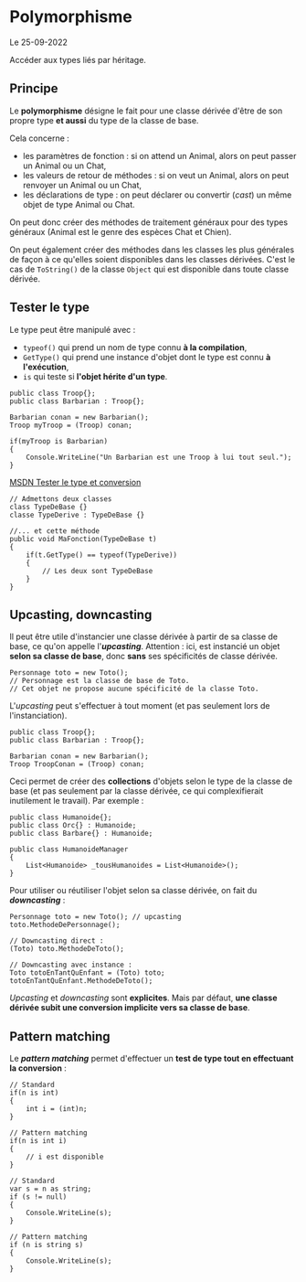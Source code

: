 # Polymorphisme

Le 25-09-2022

Accéder aux types liés par héritage.

## Principe

Le **polymorphisme** désigne le fait pour une classe dérivée d'être de son propre type **et aussi** du type de la classe de base. 

Cela concerne : 
- les paramètres de fonction : si on attend un Animal, alors on peut passer un Animal ou un Chat, 
- les valeurs de retour de méthodes : si on veut un Animal, alors on peut renvoyer un Animal ou un Chat, 
- les déclarations de type : on peut déclarer ou convertir (*cast*) un même objet de type Animal ou Chat.

On peut donc créer des méthodes de traitement généraux pour des types généraux (Animal est le genre des espèces Chat et Chien). 

On peut également créer des méthodes dans les classes les plus générales de façon à ce qu'elles soient disponibles dans les classes dérivées. C'est le cas de `ToString()` de la classe `Object` qui est disponible dans toute classe dérivée.

## Tester le type

Le type peut être manipulé avec :
- `typeof()` qui prend un nom de type connu **à la compilation**,
- `GetType()` qui prend une instance d'objet dont le type est connu **à l'exécution**,
- `is` qui teste si **l'objet hérite d'un type**.

```
public class Troop{};
public class Barbarian : Troop{};
	
Barbarian conan = new Barbarian();
Troop myTroop = (Troop) conan;
	
if(myTroop is Barbarian)
{
	Console.WriteLine("Un Barbarian est une Troop à lui tout seul.");
}
```

[MSDN Tester le type et conversion](https://docs.microsoft.com/fr-fr/dotnet/csharp/language-reference/operators/type-testing-and-cast "MSDN Tester le type et conversion")

```
// Admettons deux classes
class TypeDeBase {}
classe TypeDerive : TypeDeBase {}
	
//... et cette méthode
public void MaFonction(TypeDeBase t)
{
	if(t.GetType() == typeof(TypeDerive))
	{
		// Les deux sont TypeDeBase
	}
}
```

## Upcasting, downcasting

Il peut être utile d'instancier une classe dérivée à partir de sa classe de base, ce qu'on appelle l'***upcasting***. Attention : ici, est instancié un objet **selon sa classe de base**, donc **sans** ses spécificités de classe dérivée.
```
Personnage toto = new Toto(); 
// Personnage est la classe de base de Toto.
// Cet objet ne propose aucune spécificité de la classe Toto.
```

L'*upcasting* peut s'effectuer à tout moment (et pas seulement lors de l'instanciation).
```
public class Troop{};
public class Barbarian : Troop{};
	
Barbarian conan = new Barbarian();
Troop TroopConan = (Troop) conan;
```

Ceci permet de créer des **collections** d'objets selon le type de la classe de base (et pas seulement par la classe dérivée, ce qui complexifierait inutilement le travail). Par exemple :
```
public class Humanoide{};
public class Orc{} : Humanoide;
public class Barbare{} : Humanoide;
	
public class HumanoideManager
{
	List<Humanoide> _tousHumanoides = List<Humanoide>();
}
```

Pour utiliser ou réutiliser l'objet selon sa classe dérivée, on fait du ***downcasting*** :
```
Personnage toto = new Toto(); // upcasting
toto.MethodeDePersonnage(); 
	
// Downcasting direct :
(Toto) toto.MethodeDeToto(); 
	
// Downcasting avec instance :
Toto totoEnTantQuEnfant = (Toto) toto;
totoEnTantQuEnfant.MethodeDeToto();
```

*Upcasting* et *downcasting* sont **explicites**. Mais par défaut, **une classe dérivée subit une conversion implicite vers sa classe de base**.

## Pattern matching

Le ***pattern matching*** permet d'effectuer un **test de type tout en effectuant la conversion** :
```
// Standard 
if(n is int)
{
    int i = (int)n;
}
	
// Pattern matching
if(n is int i)
{
    // i est disponible
}
```
```
// Standard
var s = n as string;
if (s != null)
{
    Console.WriteLine(s);
}
	
// Pattern matching
if (n is string s)
{
    Console.WriteLine(s);
}
```

